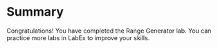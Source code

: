 # Summary

Congratulations! You have completed the Range Generator lab. You can practice more labs in LabEx to improve your skills.
